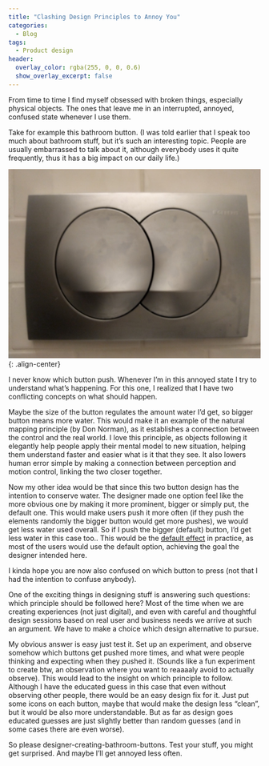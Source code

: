 ```yaml
---
title: "Clashing Design Principles to Annoy You"
categories:
  - Blog
tags:
  - Product design
header:
  overlay_color: rgba(255, 0, 0, 0.6)
  show_overlay_excerpt: false
---
```


From time to time I find myself obsessed with broken things, especially physical objects. The ones that leave me in an interrupted, annoyed, confused state whenever I use them.

Take for example this bathroom button. (I was told earlier that I speak too much about bathroom stuff, but it’s such an interesting topic. People are usually embarrassed to talk about it, although everybody uses it quite frequently, thus it has a big impact on our daily life.)

![image-center](/assets/images/2016-07-24-Clashing-Design-Principle-to-Annoy-You.jpeg){: .align-center}

I never know which button push. Whenever I’m in this annoyed state I try to understand what’s happening. For this one, I realized that I have two conflicting concepts on what should happen.

Maybe the size of the button regulates the amount water I’d get, so bigger button means more water. This would make it an example of the natural mapping principle (by Don Norman), as it establishes a connection between the control and the real world. I love this principle, as objects following it elegantly help people apply their mental model to new situation, helping them understand faster and easier what is it that they see. It also lowers human error simple by making a connection between perception and motion control, linking the two closer together.

Now my other idea would be that since this two button design has the intention to conserve water. The designer made one option feel like the more obvious one by making it more prominent, bigger or simply put, the default one. This would make users push it more often (if they push the elements randomly the bigger button would get more pushes), we would get less water used overall. So if I push the bigger (default) button, I’d get less water in this case too.. This would be the [default effect](https://en.wikipedia.org/wiki/Default_effect_(psychology)) in practice, as most of the users would use the default option, achieving the goal the designer intended here.

I kinda hope you are now also confused on which button to press (not that I had the intention to confuse anybody).

One of the exciting things in designing stuff is answering such questions: which principle should be followed here? Most of the time when we are creating experiences (not just digital), and even with careful and thoughtful design sessions based on real user and business needs we arrive at such an argument. We have to make a choice which design alternative to pursue.

My obvious answer is easy just test it. Set up an experiment, and observe somehow which buttons get pushed more times, and what were people thinking and expecting when they pushed it. (Sounds like a fun experiment to create btw, an observation where you want to reaaaaly avoid to actually observe). This would lead to the insight on which principle to follow. Although I have the educated guess in this case that even without observing other people, there would be an easy design fix for it. Just put some icons on each button, maybe that would make the design less “clean”, but it would be also more understandable. But as far as design goes educated guesses are just slightly better than random guesses (and in some cases there are even worse).

So please designer-creating-bathroom-buttons. Test your stuff, you might get surprised. And maybe I’ll get annoyed less often.
